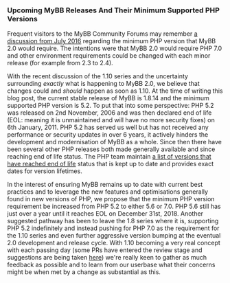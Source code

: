 ### Upcoming MyBB Releases And Their Minimum Supported PHP Versions
Frequent visitors to the MyBB Community Forums may remember [a discussion from July 2016](https://community.mybb.com/thread-195675.html) regarding the minimum PHP version that MyBB 2.0 would require. The intentions were that MyBB 2.0 would require PHP 7.0 and other environment requirements could be changed with each minor release (for example from 2.3 to 2.4).

With the recent discussion of the 1.10 series and the uncertainty surrounding *exactly* what is happening to MyBB 2.0, we believe that changes could and *should* happen as soon as 1.10. At the time of writing this blog post, the current stable release of MyBB is 1.8.14 and the minimum supported PHP version is 5.2. To put that into some perspective: PHP 5.2 was released on 2nd November, 2006 and was then declared end of life (EOL: meaning it is unmaintained and will have no more security fixes) on 6th January, 2011. PHP 5.2 has served us well but has not received any performance or security updates in over 6 years, it actively hinders the development and modernisation of MyBB as a whole. Since then there have been several other PHP releases both made generally available and since reaching end of life status. The PHP team maintain [a list of versions that have reached end of life](https://secure.php.net/eol.php) status that is kept up to date and provides exact dates for version lifetimes.

In the interest of ensuring MyBB remains up to date with current best practices and to leverage the new features and optimisations generally found in new versions of PHP, we propose that the minimum PHP version requirement be increased from PHP 5.2 to either 5.6 or 7.0. PHP 5.6 still has just over a year until it reaches EOL on December 31st, 2018. Another suggested pathway has been to leave the 1.8 series where it is, supporting PHP 5.2 indefinitely and instead pushing for PHP 7.0 as the requirement for the 1.10 series and even further aggressive version bumping at the eventual 2.0 development and release cycle. With 1.10 becoming a very real concept with each passing day (some PRs have entered the review stage and suggestions are being taken [here](https://community.mybb.com/forum-199.html)) we're really keen to gather as much feedback as possible and to learn from our userbase what their concerns might be when met by a change as substantial as this.
